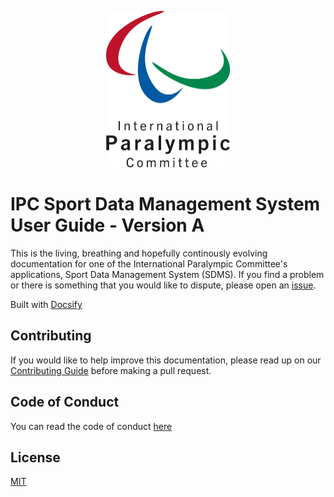 <p align="center">
  <a href="https://paralympics.github.io/sdms-user-guide">
    <img src="docs/_img/ipc_logo_500.jpg" height="250px" alt="International Paralympic Committee Logo">
  </a>
</p>

# IPC Sport Data Management System User Guide - Version A

This is the living, breathing and hopefully continously evolving documentation for one of the International Paralympic Committee's applications, Sport Data Management System (SDMS). If you find a problem or there is something that you would like to dispute, please open an [issue](https://github.com/paralympics/sdms-user-guide/issues).

Built with [Docsify](https://docsify.js.org)

<!-- ## Installation -->

<!-- ## Usage -->

## Contributing

If you would like to help improve this documentation, please read up on our [Contributing Guide](CONTRIBUTING.md) before making a pull request.

## Code of Conduct

You can read the code of conduct [here](CODE_OF_CONDUCT.md)

## License

[MIT](LICENSE)
